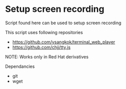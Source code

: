 # Setup screen recording
Script found here can be used to setup screen recording

This script uses following repositories
- https://github.com/ysangkok/terminal_web_player
- https://github.com/chjj/tty.js

NOTE: Works only in Red Hat derivatives

Dependancies
- git
- wget
